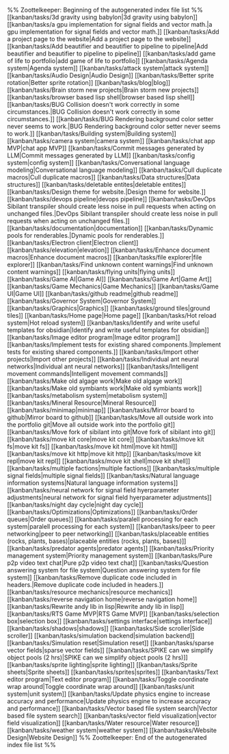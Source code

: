 %% Zoottelkeeper: Beginning of the autogenerated index file list  %%
 [[kanban/tasks/3d gravity using babylon|3d gravity using babylon]]
 [[kanban/tasks/a gpu implementation for signal fields and vector math.|a gpu implementation for signal fields and vector math.]]
 [[kanban/tasks/Add a project page to the website|Add a project page to the website]]
 [[kanban/tasks/Add beautifier and beautifier to pipeline to pipeline|Add beautifier and beautifier to pipeline to pipeline]]
 [[kanban/tasks/add game of life to portfolio|add game of life to portfolio]]
 [[kanban/tasks/Agenda system|Agenda system]]
 [[kanban/tasks/attack system|attack system]]
 [[kanban/tasks/Audio Design|Audio Design]]
 [[kanban/tasks/Better sprite rotation|Better sprite rotation]]
 [[kanban/tasks/blog|blog]]
 [[kanban/tasks/Brain storm new projects|Brain storm new projects]]
 [[kanban/tasks/browser based lisp shell|browser based lisp shell]]
 [[kanban/tasks/BUG Collision doesn't work correctly in some circumstances.|BUG Collision doesn't work correctly in some circumstances.]]
 [[kanban/tasks/BUG Rendering background color setter never seems to work.|BUG Rendering background color setter never seems to work.]]
 [[kanban/tasks/Building system|Building system]]
 [[kanban/tasks/camera system|camera system]]
 [[kanban/tasks/chat app MVP|chat app MVP]]
 [[kanban/tasks/Commit messages generated by LLM|Commit messages generated by LLM]]
 [[kanban/tasks/config system|config system]]
 [[kanban/tasks/Conversational language modeling|Conversational language modeling]]
 [[kanban/tasks/Cull duplicate macros|Cull duplicate macros]]
 [[kanban/tasks/Data structures|Data structures]]
 [[kanban/tasks/deletable entites|deletable entites]]
 [[kanban/tasks/Design theme for website.|Design theme for website.]]
 [[kanban/tasks/devops pipeline|devops pipeline]]
 [[kanban/tasks/DevOps Sibilant transpiler should create less noise in pull requests when acting on unchanged files.|DevOps Sibilant transpiler should create less noise in pull requests when acting on unchanged files.]]
 [[kanban/tasks/documentation|documentation]]
 [[kanban/tasks/Dynamic pools for renderables.|Dynamic pools for renderables.]]
 [[kanban/tasks/Electron client|Electron client]]
 [[kanban/tasks/elevation|elevation]]
 [[kanban/tasks/Enhance document macros|Enhance document macros]]
 [[kanban/tasks/file explorer|file explorer]]
 [[kanban/tasks/Find unknown content warnings|Find unknown content warnings]]
 [[kanban/tasks/flying units|flying units]]
 [[kanban/tasks/Game AI|Game AI]]
 [[kanban/tasks/Game Art|Game Art]]
 [[kanban/tasks/Game Mechanics|Game Mechanics]]
 [[kanban/tasks/Game UI|Game UI]]
 [[kanban/tasks/github readme|github readme]]
 [[kanban/tasks/Governor System|Governor System]]
 [[kanban/tasks/Graphics|Graphics]]
 [[kanban/tasks/ground tiles|ground tiles]]
 [[kanban/tasks/Home page|Home page]]
 [[kanban/tasks/Hot reload system|Hot reload system]]
 [[kanban/tasks/Identify and write useful templates for obsidian|Identify and write useful templates for obsidian]]
 [[kanban/tasks/Image editor program|Image editor program]]
 [[kanban/tasks/Implement tests for existing shared components.|Implement tests for existing shared components.]]
 [[kanban/tasks/Import other projects|Import other projects]]
 [[kanban/tasks/Individual ant neural networks|Individual ant neural networks]]
 [[kanban/tasks/Intelligent movement commands|Intelligent movement commands]]
 [[kanban/tasks/Make old algage work|Make old algage work]]
 [[kanban/tasks/Make old symbiants work|Make old symbiants work]]
 [[kanban/tasks/metabolism system|metabolism system]]
 [[kanban/tasks/Mineral Resource|Mineral Resource]]
 [[kanban/tasks/minimap|minimap]]
 [[kanban/tasks/Mirror board to github|Mirror board to github]]
 [[kanban/tasks/Move all outside work into the portfolio git|Move all outside work into the portfolio git]]
 [[kanban/tasks/Move fork of sibilant into git|Move fork of sibilant into git]]
 [[kanban/tasks/move kit core|move kit core]]
 [[kanban/tasks/move kit fs|move kit fs]]
 [[kanban/tasks/move kit html|move kit html]]
 [[kanban/tasks/move kit http|move kit http]]
 [[kanban/tasks/move kit repl|move kit repl]]
 [[kanban/tasks/move kit shell|move kit shell]]
 [[kanban/tasks/multiple factions|multiple factions]]
 [[kanban/tasks/multiple signal fields|multiple signal fields]]
 [[kanban/tasks/Natural language information systems|Natural language information systems]]
 [[kanban/tasks/neural network for signal field hyerparameter adjustments|neural network for signal field hyerparameter adjustments]]
 [[kanban/tasks/night day cycle|night day cycle]]
 [[kanban/tasks/Optimizations|Optimizations]]
 [[kanban/tasks/Order queues|Order queues]]
 [[kanban/tasks/paralell processing for each system|paralell processing for each system]]
 [[kanban/tasks/peer to peer networking|peer to peer networking]]
 [[kanban/tasks/placeable entities (rocks, plants, bases)|placeable entities (rocks, plants, bases)]]
 [[kanban/tasks/predator agents|predator agents]]
 [[kanban/tasks/Priority management system|Priority management system]]
 [[kanban/tasks/Pure p2p video text chat|Pure p2p video text chat]]
 [[kanban/tasks/Question answering system for file system|Question answering system for file system]]
 [[kanban/tasks/Remove duplicate code included in headers.|Remove duplicate code included in headers.]]
 [[kanban/tasks/resource mechanics|resource mechanics]]
 [[kanban/tasks/reverse navigation home|reverse navigation home]]
 [[kanban/tasks/Rewrite andy lib in lisp|Rewrite andy lib in lisp]]
 [[kanban/tasks/RTS Game MVP|RTS Game MVP]]
 [[kanban/tasks/selection box|selection box]]
 [[kanban/tasks/settings interface|settings interface]]
 [[kanban/tasks/shadows|shadows]]
 [[kanban/tasks/Side scroller|Side scroller]]
 [[kanban/tasks/simulation backend|simulation backend]]
 [[kanban/tasks/Simulation reset|Simulation reset]]
 [[kanban/tasks/sparse vector fields|sparse vector fields]]
 [[kanban/tasks/SPIKE can we simplify object pools (2 hrs)|SPIKE can we simplify object pools (2 hrs)]]
 [[kanban/tasks/sprite lighting|sprite lighting]]
 [[kanban/tasks/Sprite sheets|Sprite sheets]]
 [[kanban/tasks/sprites|sprites]]
 [[kanban/tasks/Text editor program|Text editor program]]
 [[kanban/tasks/Toggle coordinate wrap around|Toggle coordinate wrap around]]
 [[kanban/tasks/unit system|unit system]]
 [[kanban/tasks/Update physics engine to increase accuracy and performance|Update physics engine to increase accuracy and performance]]
 [[kanban/tasks/Vector based file system search|Vector based file system search]]
 [[kanban/tasks/vector field visualization|vector field visualization]]
 [[kanban/tasks/Water resource|Water resource]]
 [[kanban/tasks/weather system|weather system]]
 [[kanban/tasks/Website Design|Website Design]]
%% Zoottelkeeper: End of the autogenerated index file list  %%
